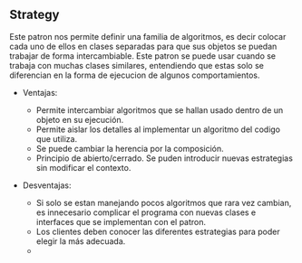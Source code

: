 ## Strategy

Este patron nos permite definir una familia de algoritmos, es decir colocar cada uno de ellos en clases separadas para que sus objetos se puedan trabajar de forma intercambiable. Este patron se puede usar cuando se trabaja con muchas clases similares, entendiendo que estas solo se diferencian en la forma de ejecucion de algunos comportamientos.

- Ventajas:
	- Permite intercambiar algoritmos que se hallan usado dentro de un objeto en su ejecución.
	- Permite aislar los detalles al implementar un algoritmo del codigo que utiliza.
	- Se puede cambiar la herencia por la composición.
	- Principio de abierto/cerrado. Se puden introducir nuevas estrategias sin modificar el contexto.

- Desventajas:
	- Si solo se estan manejando pocos algoritmos que rara vez cambian, es innecesario complicar el programa con nuevas clases e interfaces que se implementan con el patron.
	- Los clientes deben conocer las diferentes estrategias para poder elegir la más adecuada.
	- 